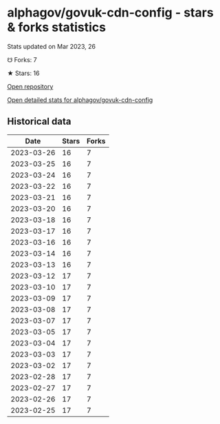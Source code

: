 # alphagov/govuk-cdn-config - stars & forks statistics

Stats updated on Mar 2023, 26

☋ Forks: 7

★ Stars: 16

[Open repository](https://github.com/alphagov/govuk-cdn-config)

[Open detailed stats for alphagov/govuk-cdn-config](https://reviewgithub.com/rep/alphagov/govuk-cdn-config)

## Historical data
| Date | Stars | Forks |
|------|-------|-------|
| 2023-03-26 | 16 | 7 | 
| 2023-03-25 | 16 | 7 | 
| 2023-03-24 | 16 | 7 | 
| 2023-03-22 | 16 | 7 | 
| 2023-03-21 | 16 | 7 | 
| 2023-03-20 | 16 | 7 | 
| 2023-03-18 | 16 | 7 | 
| 2023-03-17 | 16 | 7 | 
| 2023-03-16 | 16 | 7 | 
| 2023-03-14 | 16 | 7 | 
| 2023-03-13 | 16 | 7 | 
| 2023-03-12 | 17 | 7 | 
| 2023-03-10 | 17 | 7 | 
| 2023-03-09 | 17 | 7 | 
| 2023-03-08 | 17 | 7 | 
| 2023-03-07 | 17 | 7 | 
| 2023-03-05 | 17 | 7 | 
| 2023-03-04 | 17 | 7 | 
| 2023-03-03 | 17 | 7 | 
| 2023-03-02 | 17 | 7 | 
| 2023-02-28 | 17 | 7 | 
| 2023-02-27 | 17 | 7 | 
| 2023-02-26 | 17 | 7 | 
| 2023-02-25 | 17 | 7 | 


